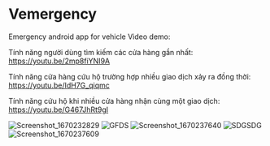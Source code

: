 # Vemergency
Emergency android app for vehicle
Video demo: 
  
  Tính năng người dùng tìm kiếm các cửa hàng gần nhất: https://youtu.be/2mp8fiYNI9A
  
  Tính năng cửa hàng cứu hộ trường hợp nhiều giao dịch xảy ra đồng thời: https://youtu.be/IdH7G_qiqmc
  
  Tính năng cứu hộ khi nhiều cửa hàng nhận cùng một giao dịch: https://youtu.be/G467JhRt9gI
  
![Screenshot_1670232829](https://user-images.githubusercontent.com/69423922/206237445-85cad5ef-c66a-41a1-a7b7-464d84eeb6b5.png)
![GFDS](https://user-images.githubusercontent.com/69423922/206260066-7d11e7be-4025-4aa5-ab4a-a638db2209f3.png)
![Screenshot_1670237640](https://user-images.githubusercontent.com/69423922/206260171-4719e4e8-8698-4d7f-9a38-bace80029457.png)
![SDGSDG](https://user-images.githubusercontent.com/69423922/206260301-841587ea-3114-49b9-9589-ce187751a2ba.png)
![Screenshot_1670237609](https://user-images.githubusercontent.com/69423922/206260342-18769249-cfca-43d8-81cc-a364677cd736.png)
